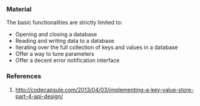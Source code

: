 ### Material
The basic functionalities are strictly limited to:
- Opening and closing a database
- Reading and writing data to a database
- Iterating over the full collection of keys and values in a database
- Offer a way to tune parameters
- Offer a decent error notification interface

### References

1. http://codecapsule.com/2013/04/03/implementing-a-key-value-store-part-4-api-design/
